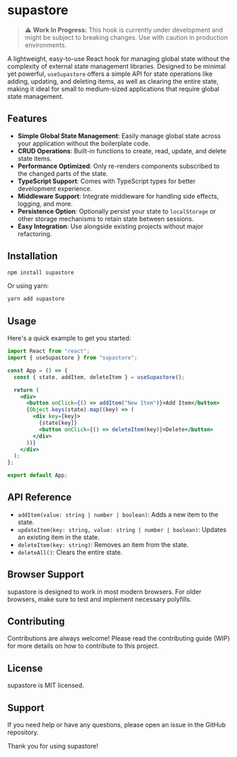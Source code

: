 # supastore

> :warning: **Work In Progress:** This hook is currently under development and might be subject to breaking changes. Use with caution in production environments.

A lightweight, easy-to-use React hook for managing global state without the complexity of external state management libraries. Designed to be minimal yet powerful, `useSupastore` offers a simple API for state operations like adding, updating, and deleting items, as well as clearing the entire state, making it ideal for small to medium-sized applications that require global state management.

## Features

- **Simple Global State Management**: Easily manage global state across your application without the boilerplate code.
- **CRUD Operations**: Built-in functions to create, read, update, and delete state items.
- **Performance Optimized**: Only re-renders components subscribed to the changed parts of the state.
- **TypeScript Support**: Comes with TypeScript types for better development experience.
- **Middleware Support**: Integrate middleware for handling side effects, logging, and more.
- **Persistence Option**: Optionally persist your state to `localStorage` or other storage mechanisms to retain state between sessions.
- **Easy Integration**: Use alongside existing projects without major refactoring.

## Installation

```bash
npm install supastore
```

Or using yarn:

```bash
yarn add supastore
```

## Usage

Here's a quick example to get you started:

```jsx
import React from "react";
import { useSupastore } from "supastore";

const App = () => {
  const { state, addItem, deleteItem } = useSupastore();

  return (
    <div>
      <button onClick={() => addItem("New Item")}>Add Item</button>
      {Object.keys(state).map((key) => (
        <div key={key}>
          {state[key]}
          <button onClick={() => deleteItem(key)}>Delete</button>
        </div>
      ))}
    </div>
  );
};

export default App;
```

## API Reference

- `addItem(value: string | number | boolean)`: Adds a new item to the state.
- `updateItem(key: string, value: string | number | boolean)`: Updates an existing item in the state.
- `deleteItem(key: string)`: Removes an item from the state.
- `deleteAll()`: Clears the entire state.

## Browser Support

supastore is designed to work in most modern browsers. For older browsers, make sure to test and implement necessary polyfills.

## Contributing

Contributions are always welcome! Please read the contributing guide (WIP) for more details on how to contribute to this project.

## License

supastore is MIT licensed.

## Support

If you need help or have any questions, please open an issue in the GitHub repository.

Thank you for using supastore!
